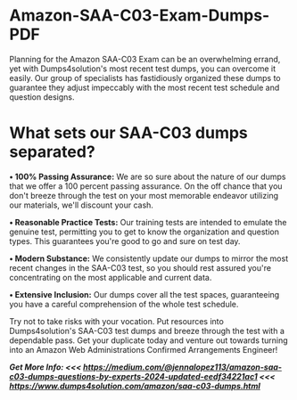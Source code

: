 # Amazon-SAA-C03-Exam-Dumps-PDF

Planning for the Amazon SAA-C03 Exam can be an overwhelming errand, yet with Dumps4solution's most recent test dumps, you can overcome it easily. Our group of specialists has fastidiously organized these dumps to guarantee they adjust impeccably with the most recent test schedule and question designs.

# What sets our SAA-C03 dumps separated?

**• 100% Passing Assurance:** We are so sure about the nature of our dumps that we offer a 100 percent passing assurance. On the off chance that you don't breeze through the test on your most memorable endeavor utilizing our materials, we'll discount your cash.

**• Reasonable Practice Tests:** Our training tests are intended to emulate the genuine test, permitting you to get to know the organization and question types. This guarantees you're good to go and sure on test day.

**• Modern Substance:** We consistently update our dumps to mirror the most recent changes in the SAA-C03 test, so you should rest assured you're concentrating on the most applicable and current data.

**• Extensive Inclusion:** Our dumps cover all the test spaces, guaranteeing you have a careful comprehension of the whole test schedule.

Try not to take risks with your vocation. Put resources into Dumps4solution's SAA-C03 test dumps and breeze through the test with a dependable pass. Get your duplicate today and venture out towards turning into an Amazon Web Administrations Confirmed Arrangements Engineer!

_**Get More Info: 
<<< https://medium.com/@jennalopez113/amazon-saa-c03-dumps-questions-by-experts-2024-updated-eedf34221ac1
<<< https://www.dumps4solution.com/amazon/saa-c03-dumps.html**_

